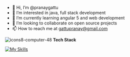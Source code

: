 - 👋 Hi, I’m @pranaygattu
- 👀 I’m interested in java, full stack development
- 🌱 I’m currently learning angular 5 and web development
- 💞️ I’m looking to collaborate on open source projects
- 📫 How to reach me at gattupranay@gmail.com

<!---
pranaygattu/pranaygattu is a ✨ special ✨ repository because its `README.md` (this file) appears on your GitHub profile.
You can click the Preview link to take a look at your changes.
--->

![icons8-computer-48](https://github.com/pranaygattu/pranaygattu/assets/36306050/99282599-27bf-49d3-aed5-35aece6977e2) **Tech Stack**

[![My Skills](https://skillicons.dev/icons?i=js,html,css,java,typescript,spring,php)](https://skillicons.dev)
